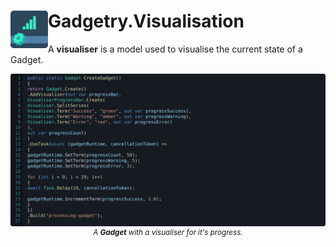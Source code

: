 <h1>
<img src="https://raw.githubusercontent.com/Fydar/Gadgetry/main/src/Gadgetry.Visualisation/icon.png" width="60" height="60" align="left" />
Gadgetry.Visualisation
</h1>

A **visualiser** is a model used to visualise the current state of a Gadget.

<p align="center">
  <img src="https://raw.githubusercontent.com/Fydar/Gadgetry/main/img/visualisation.svg" alt="A ."/>
  <sup><i>A <b>Gadget</b> with a visualiser for it's progress.</i></sup>
</p>
